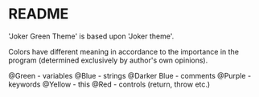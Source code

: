 # README
 'Joker Green Theme' is based upon 'Joker theme'.

 Colors have different meaning in accordance to the importance in the program (determined exclusively by author's own opinions).
 
 @Green - variables
 @Blue - strings
 @Darker Blue - comments
 @Purple - keywords
 @Yellow - this
 @Red - controls (return, throw etc.)

